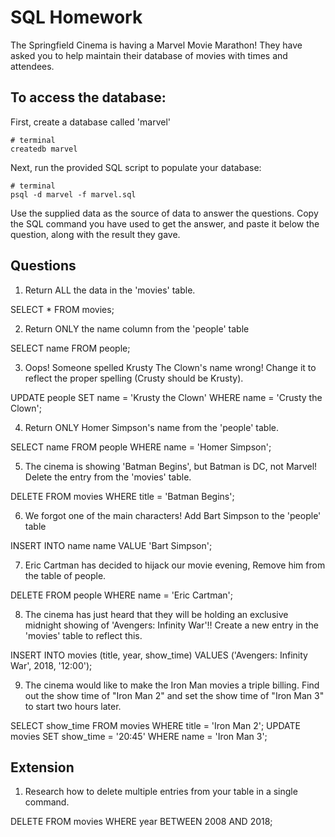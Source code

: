 # SQL Homework

The Springfield Cinema is having a Marvel Movie Marathon! They have asked you to help maintain their database of movies with times and attendees.

## To access the database:

First, create a database called 'marvel'

```
# terminal
createdb marvel
```

Next, run the provided SQL script to populate your database:

```
# terminal
psql -d marvel -f marvel.sql
```

Use the supplied data as the source of data to answer the questions. Copy the SQL command you have used to get the answer, and paste it below the question, along with the result they gave.

## Questions

1.  Return ALL the data in the 'movies' table.

SELECT * FROM movies;

2.  Return ONLY the name column from the 'people' table

SELECT name FROM people;

3.  Oops! Someone spelled Krusty The Clown's name wrong! Change it to reflect the proper spelling (Crusty should be Krusty).

UPDATE people SET name = 'Krusty the Clown' WHERE name = 'Crusty the Clown';

4.  Return ONLY Homer Simpson's name from the 'people' table.

SELECT name FROM people WHERE name = 'Homer Simpson';

5.  The cinema is showing 'Batman Begins', but Batman is DC, not Marvel! Delete the entry from the 'movies' table.

DELETE FROM movies WHERE title = 'Batman Begins';

6.  We forgot one of the main characters! Add Bart Simpson to the 'people' table

INSERT INTO name name VALUE 'Bart Simpson';

7.  Eric Cartman has decided to hijack our movie evening, Remove him from the table of people.

DELETE FROM people WHERE name = 'Eric Cartman';


8.  The cinema has just heard that they will be holding an exclusive midnight showing of 'Avengers: Infinity War'!! Create a new entry in the 'movies' table to reflect this.

INSERT INTO movies (title, year, show_time) VALUES ('Avengers: Infinity War', 2018, '12:00');

9.  The cinema would like to make the Iron Man movies a triple billing. Find out the show time of "Iron Man 2" and set the show time of "Iron Man 3" to start two hours later.

SELECT show_time FROM movies WHERE title = 'Iron Man 2';
UPDATE movies SET show_time = '20:45' WHERE name = 'Iron Man 3';
## Extension

1.  Research how to delete multiple entries from your table in a single command.

DELETE FROM movies WHERE year BETWEEN 2008 AND 2018;
